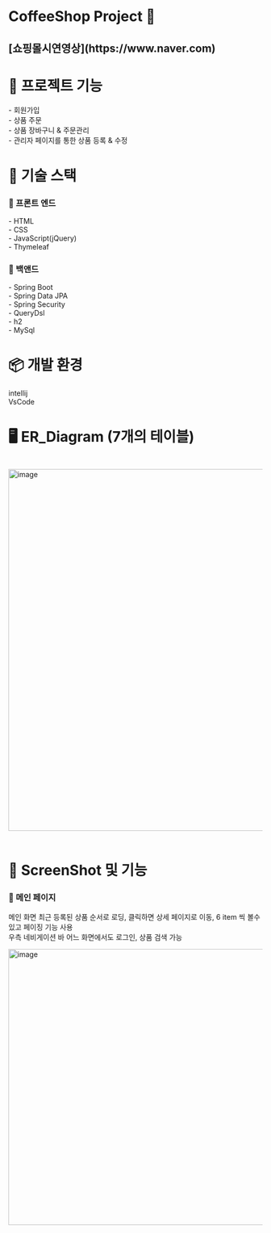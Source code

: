 

<h1> CoffeeShop Project 🚀 <h2>
[쇼핑몰시연영상](https://www.naver.com)
<h1> 📖 프로젝트 기능 </h2>
  - 회원가입<br>
  - 상품 주문<br>   
  - 상품 장바구니 & 주문관리 <br>  
  - 관리자 페이지를 통한 상품 등록 & 수정 
 

  
  <h1> 📕 기술 스택 </h1>
  
  <h3> 📙 프론트 엔드 </h3>
  - HTML<br>
  - CSS<br>
  - JavaScript(jQuery)<br>
  - Thymeleaf
  <h3> 📙 백앤드 </h3>
  - Spring Boot<br>
  - Spring Data JPA<br>
  - Spring Security<br>
  - QueryDsl<br>
  - h2<br>
  - MySql
  
  <h1> 📦 개발 환경 </h1>
  
  intellij<br>
  VsCode

 <h1> 🖥 ER_Diagram (7개의 테이블)</h1>
  <br>
 
 <img width="717" alt="image" src="https://user-images.githubusercontent.com/85103972/136509207-a053163c-f1f9-4ead-9fb1-b526ec5a565a.png">
<br>
 <br>
 
  <h1>📸 ScreenShot 및 기능 </h1>
  <h3> 🔎 메인 페이지   </h3>
  
  메인 화면
  최근 등록된 상품 순서로 로딩, 클릭하면 상세 페이지로 이동, 6 item 씩 볼수있고 페이징 기능 사용
  <br>
  우측 네비게이션 바
  어느 화면에서도 로그인, 상품 검색 가능
 
  <img width="547" alt="image" src="https://user-images.githubusercontent.com/85103972/136510239-1adc8265-ea5e-4779-ba2a-f74a004f1a46.png">


  
